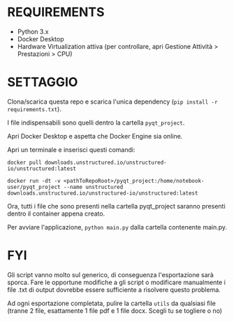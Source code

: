 # REQUIREMENTS
- Python 3.x
- Docker Desktop
- Hardware Virtualization attiva (per controllare, apri Gestione Attività > Prestazioni > CPU)

# SETTAGGIO
Clona/scarica questa repo e scarica l'unica dependency (`pip install -r requirements.txt`).

I file indispensabili sono quelli dentro la cartella `pyqt_project`.

Apri Docker Desktop e aspetta che Docker Engine sia online.

Apri un terminale e inserisci questi comandi:

`docker pull downloads.unstructured.io/unstructured-io/unstructured:latest`

`docker run -dt -v <pathToRepoRoot>/pyqt_project:/home/notebook-user/pyqt_project --name unstructured downloads.unstructured.io/unstructured-io/unstructured:latest`

Ora, tutti i file che sono presenti nella cartella pyqt_project saranno presenti dentro il container appena creato.

Per avviare l'applicazione, `python main.py` dalla cartella contenente main.py.

# FYI
Gli script vanno molto sul generico, di conseguenza l'esportazione sarà sporca. Fare le opportune modifiche a gli script o modificare manualmente i file .txt di output dovrebbe essere sufficiente a risolvere questo problema.

Ad ogni esportazione completata, pulire la cartella `utils` da qualsiasi file (tranne 2 file, esattamente 1 file pdf e 1 file docx. Scegli tu se togliere o no)